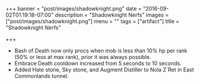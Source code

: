 +++
banner = "post/images/shadowknight.png"
date = "2016-09-02T01:19:18-07:00"
description = "Shadowknight Nerfs"
images = ["post/images/shadowknight.png"]
menu = ""
tags = ["artifact"]
title = "Shadowknight Nerfs"

+++
* Bash of Death now only procs when mob is less than 10% hp per rank (50% or less at max rank), prior it was always possible.
* Embrace Death cooldown increased from 5 seconds to 10 seconds.
* Added Hate stone, Sky stone, and Augment Distiller to Nola Z`Ret in East Commonlands tunnel.
<!--more-->